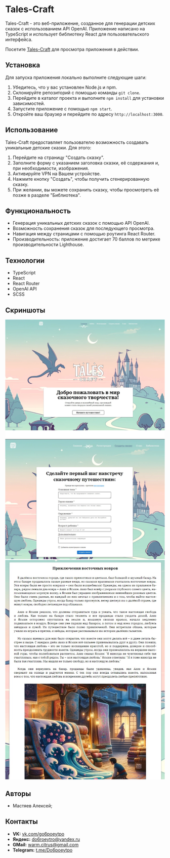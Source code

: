 # Tales-Craft

Tales-Craft - это веб-приложение, созданное для генерации детских сказок с использованием API OpenAI. Приложение написано на TypeScript и использует библиотеку React для пользовательского интерфейса.

Посетите [Tales-Craft](https://tales-craft.vercel.app/) для просмотра приложения в действии.

## Установка

Для запуска приложения локально выполните следующие шаги:

1. Убедитесь, что у вас установлен Node.js и npm.
2. Склонируйте репозиторий с помощью команды `git clone`.
3. Перейдите в каталог проекта и выполните `npm install` для установки зависимостей.
4. Запустите приложение с помощью `npm start`.
5. Откройте ваш браузер и перейдите по адресу `http://localhost:3000`.

## Использование

Tales-Craft предоставляет пользователю возможность создавать уникальные детские сказки. Для этого:

1. Перейдите на страницу "Создать сказку".
2. Заполните форму с указанием заголовка сказки, её содержания и, при необходимости, изображения.
3. Активируйте VPN на Вашем устройстве.
4. Нажмите кнопку "Создать", чтобы получить сгенерированную сказку.
5. При желании, вы можете сохранить сказку, чтобы просмотреть её позже в разделе "Библиотека".

## Функциональность

- Генерация уникальных детских сказок с помощью API OpenAI.
- Возможность сохранения сказок для последующего просмотра.
- Навигация между страницами с помощью роутинга React Router.
- Производительность: приложение достигает 70 баллов по метрике производительности Lighthouse.

## Технологии

- TypeScript
- React
- React Router
- OpenAI API
- SCSS

## Скриншоты

![Главная страница](./src/assets/images/screenshots/screen_1.jpg)
![Форма для создания сказки](./src/assets/images/screenshots/screen_2.jpg)
![Отображение сказки](./src/assets/images/screenshots/screen_3.jpg)

## Авторы

- Мастяев Алексей;

## Контакты

- **VK:** [vk.com/go6poeytpo](https://vk.com/go6poeytpo)
- **Яндекс:** [do6roeytro@yandex.ru](mailto:do6roeytro@yandex.ru)
- **GMail:** [warm.citrus@gmail.com](mailto:warm.citrus@gmail.com)
- **Telegram:** [t.me/Do6poeytpo](https://t.me/Do6poeytpo)
